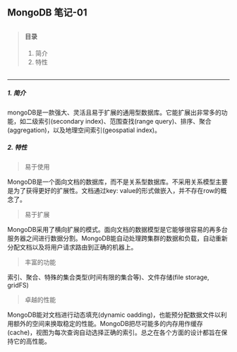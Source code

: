 ## MongoDB 笔记-01

> ##
> #### 目录
> 1. 简介
> 1. 特性
> ##

---

##### 1. 简介

mongoDB是一款强大、灵活且易于扩展的通用型数据库。它能扩展出非常多的功能，如二级索引(secondary index)、范围查找(range query)、排序、聚合(aggregation)，以及地理空间索引(geospatial index)。

##### 2. 特性

>易于使用

MongoDB是一个面向文档的数据库，而不是关系型数据库。不采用关系模型主要是为了获得更好的扩展性。文档通过key: value的形式做嵌入，并不存在row的概念了。
    
>易于扩展

MongoDB采用了横向扩展的模式。面向文档的数据模型是它能够很容易的再多台服务器之间进行数据分割。MongoDB能自动处理跨集群的数据和负载，自动重新分配文档以及将用户请求路由到正确的机器上。

> 丰富的功能

索引、聚合、特殊的集合类型(时间有限的集合等)、文件存储(file storage, gridFS)

> 卓越的性能

MongoDB能对文档进行动态填充(dynamic oadding)，也能预分配数据文件以利用额外的空间来换取稳定的性能。MongoDB把尽可能多的内存用作缓存(cache)，视图为每次查询自动选择正确的索引。总之在各个方面的设计都旨在保持它的高性能。
